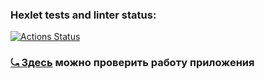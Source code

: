 ### Hexlet tests and linter status:
[![Actions Status](https://github.com/AllegroGH/frontend-project-12/actions/workflows/hexlet-check.yml/badge.svg)](https://github.com/AllegroGH/frontend-project-12/actions)

### [⤿ Здесь](https://frontend-project-12-19fr.onrender.com/) можно проверить работу приложения


